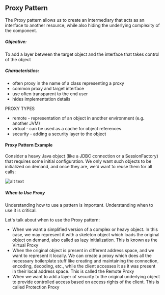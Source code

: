 ## Proxy Pattern

The Proxy pattern allows us to create an intermediary that acts as an interface to another resource, while also hiding the underlying complexity of the component.

##### Objective:
To add a layer between the target object and the interface that takes control of the object

##### Characteristics:
- often proxy in the name of a class representing a proxy
- common proxy and target interface
- use often transparent to the end user
- hides implementation details

PROXY TYPES
- remote - representation of an object in another environment (e.g. another JVM)
- virtual - can be used as a cache for object references
- security - adding a security layer to the object

#### Proxy Pattern Example

Consider a heavy Java object (like a JDBC connection or a SessionFactory) that requires some initial configuration.
We only want such objects to be initialized on demand, and once they are, we'd want to reuse them for all calls:

![alt text](https://www.baeldung.com/wp-content/uploads/2017/09/MrvrsH6.jpg)

##### When to Use Proxy

Understanding how to use a pattern is important.
Understanding when to use it is critical.

Let's talk about when to use the Proxy pattern:

- When we want a simplified version of a complex or heavy object. In this case, we may represent it with a skeleton object which loads the original object on demand, also called as lazy initialization. This is known as the Virtual Proxy
- When the original object is present in different address space, and we want to represent it locally. We can create a proxy which does all the necessary boilerplate stuff like creating and maintaining the connection, encoding, decoding, etc., while the client accesses it as it was present in their local address space. This is called the Remote Proxy
- When we want to add a layer of security to the original underlying object to provide controlled access based on access rights of the client. This is called Protection Proxy